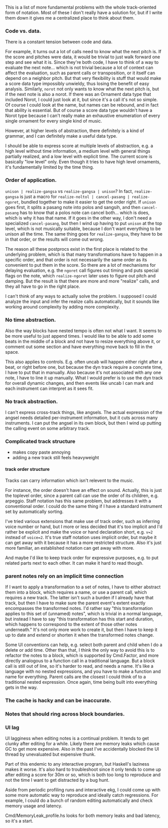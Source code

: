 This is a list of more fundamental problems with the whole track-oriented form
of notation.  Most of these I don't really have a solution for, but if I write
them down it gives me a centralized place to think about them.

### Code vs. data.

There is a constant tension between code and data.

For example, it turns out a lot of calls need to know what the next pitch
is.  If the score and pitches were data, it would be trivial to just walk
forward one step and see what it is.  Since they're both code, I have to
think of a way to evaluate the next note... which is not trivial because
a lot of context can affect the evaluation, such as parent calls or
transposition, or it itself can depend on a neighbor pitch.  But that
very flexibility is stuff that would make a score data type impossibly
unwieldy, thus losing the benefit of easy analysis.
Similarly, `norot` not only wants to know what the next pitch is, but if
the next note is also a norot.  If there was an Ornament data type that
included Norot, I could just look at it, but since it's a call it's not so
simple.  Of course I could look at the name, but names can be rebound, and
in fact that ability is essential.  But of course a score data type
wouldn't have a Norot type because I can't really make an exhaustive
enumeration of every single ornament for every single kind of music.

However, at higher levels of abstraction, there definitely is a kind of
grammar, and I can definitely make a useful data type.

I should be able to express score at multiple levels of abstraction, e.g. a
high level without time information, a medium level with general things
partially realized, and a low level with explicit time.  The current score is
basically "low level" only.  Even though it tries to have high level ornaments,
it's fundamentally limited by the time thing.

### Order of application.

`unison | realize-gangsa` vs `realize-gangsa | unison`?  In fact,
`realize-gangsa` is just a macro for `realize-noltol | cancel-pasang |
realize-ngoret`, bundled together to make it easier to get the order right.
If `unison` goes first, it splits a pasang note into polos and sangsih,
and then `cancel-pasang` has to know that a polos note can cancel both...
which is does, which is why it has that name.  If it goes in the other way,
I don't need a specialized `cancel-pasang`, but then I wind up having to
put `unison` at the top level, which is not musically suitable, because
I don't want everything to be unison all the time.  The same thing goes for
`realize-gangsa`, they have to be in that order, or the results will come out
wrong.

The reason all these postprocs exist in the first place is related to the
underlying problem, which is that many transformations have to happen in a
specific order, and that order is not necessarily the same order as its
convenient to put them in the score.  So there are a lot of mechanisms for
delaying evaluation, e.g. the `ngoret` call figures out timing and puts special
flags on the note, which `realize-ngoret` later uses to figure out pitch and
damping.  But the result is that there are more and more "realize" calls,
and they all have to go in the right place.

I can't think of any ways to actually solve the problem.  I supposed I could
analyze the input and infer the realize calls automatically, but it sounds
like working around complexity by adding more complexity.

### No time abstraction.

Also the way blocks have nested tempo is often not what I want.  It seems to
be more useful to just append times.  I would like to be able to add some
beats in the middle of a block and not have to resize everything above it, or
comment out some section and have everything move back to fill in the space.

This also applies to controls.  E.g. often uncab will happen either right after
a beat, or right before one, but because the dyn track require a concrete time,
I have to put that in manually.  Also because it's not associated with any one
note, I have to line it up manually.  What I would prefer is to use the dyn
track for overall dynamic changes, and then events like uncab I can mark and
each instrument can interpret as it sees fit.

### No track abstraction.

I can't express cross-track things, like angsels.  The actual expression of the
angsel needs detailed per-instrument information, but it cuts across many
instruments.  I can put the angsel in its own block, but then I wind up putting
the calling event on some arbitrary track.

### Complicated track structure

- makes copy paste annoying
- adding a new track still feels heavyweight

#### track order structure

Tracks can carry information which isn't relevent to the music.

For instance, the order doesn't have an effect on sound.  Actually, this is
just the toplevel order, since a parent call can use the order of its children,
e.g. arpeggio.  Staff notation has this same problem, but addresses it with a
conventional order.  I could do the same thing if I have a standard instrument
set by automatically sorting.

I've tried various extensions that make use of track order, such as inferring
voice number or hand, but I more or less decided that it's too implicit and
I'd rather be explicit and make the voice or hand declaration short, e.g. `v=2`
instead of `voice=2`.  It's true staff notation uses implicit order, but maybe
it can get away with it because it has a more restricted structure.  Also it's
just more familiar, an established notation can get away with more.

And maybe I'd like to keep track order for expressive purposes, e.g. to put
related parts next to each other.  It can make it hard to read though.

### parent notes rely on an implicit time connection

If I want to apply a transformation to a set of notes, I have to either
abstract them into a block, which requires a name, or use a parent call, which
requires a new track.  The latter isn't such a burden if I already have that
track, but then I have to make sure the parent event's extent exactly
encompasses the transformed notes.  I'd rather say "this transformation applies
to this set of (unnamed) notes", which is trivial in a normal language, but
instead I have to say "this transformation has this start and duration, which
happens to correspond to the extent of those other notes underneath."  It's
not only more work to create it, but then I have to keep it up to date and
extend or shorten it when the transformed notes change.

Some UI conventions can help, e.g. select both parent and child when I do a
delete or add time.  Other than that, I think the only way to avoid this is to
refactor the notes to a block, which is supported by Cmd.Factor, and more
directly analogous to a function call in a traditional language.  But a block
call is still out of line, so it's harder to read, and needs a name.  It's
like a language with no nested expressions, and you have to make a function
and name for everything.  Parent calls are the closest I could think of
to a traditional nested expression.  Once again, time being built into
everything gets in the way.

### The cache is hacky and can be inaccurate.

### Notes that should ring across block boundaries.

### UI lag

UI lagginess when editing notes is a continual problem.  It tends to get
clunky after editing for a while.  Likely there are memory leaks which cause
GC to get more expensive.  Also in the past I've accidentally blocked the UI
thread by unevaluated but expensive thunk.

Part of this endemic to any interactive program, but Haskell's laziness makes
it worse.  It's also hard to troubleshoot since it only tends to come up after
editing a score for 30m or so, which is both too long to reproduce and not the
time I want to get distracted by a bug hunt.

Aside from periodic profiling runs and interactive ekg, I could come up with
some more automatic way to reproduce and ideally catch regressions.  For
example, I could do a bunch of random editing automatically and check memory
usage and latency.

Cmd/MemoryLeak_profile.hs looks for both memory leaks and bad latency, so it's
a start.
